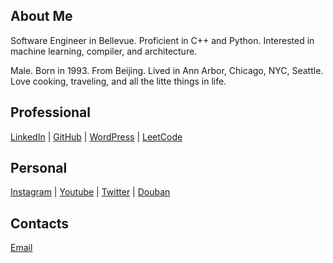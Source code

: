## About Me
Software Engineer in Bellevue. Proficient in C++ and Python. Interested in machine learning, compiler, and architecture.

Male. Born in 1993. From Beijing. Lived in Ann Arbor, Chicago, NYC, Seattle. Love cooking, traveling, and all the litte things in life.

## Professional
[LinkedIn](https://www.linkedin.com/in/shikaili/) | [GitHub](https://github.com/levendlee) | [WordPress](https://levendlee.wordpress.com) | [LeetCode](https://leetcode.com/levendlee)

## Personal
[Instagram](https://www.instagram.com/levendlee) | [Youtube](https://www.youtube.com/channel/UCpy-N1Zod3J5IxvijmrTX1g) | [Twitter](https://twitter.com/levendlee) | [Douban](https://www.douban.com/people/levend/)

## Contacts
[Email](mailto:levedlee@hotmail.com)
